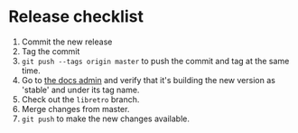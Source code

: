 Release checklist
=================

 1. Commit the new release
 2. Tag the commit
 3. `git push --tags origin master` to push the commit and tag at the
    same time.
 4. Go to [the docs admin][rtd] and verify that it's building the new
    version as 'stable' and under its tag name.
 5. Check out the `libretro` branch.
 6. Merge changes from master.
 7. `git push` to make the new changes available.
 
 [rtd]: https://readthedocs.org/projects/higan/builds/
